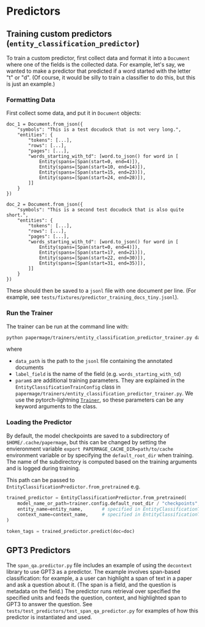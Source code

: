 # Predictors

## Training custom predictors (`entity_classification_predictor`)
To train a custom predictor, first collect data and format it into a `Document` where one of the fields is the collected data.
For example, let's say, we wanted to make a predictor that predicted if a word started with the letter "t" or "d". (Of course, it would be silly to train a classifier to do this, but this is just an example.)

### Formatting Data
First collect some data, and put it in `Document` objects:

```
doc_1 = Document.from_json({
    "symbols": "This is a test docudock that is not very long.",
    "entities": {
        "tokens": [...],
        "rows": [...],
        "pages": [...],
        "words_starting_with_td": [word.to_json() for word in [
            Entity(spans=[Span(start=0, end=4)]),
            Entity(spans=[Span(start=10, end=14)]),
            Entity(spans=[Span(start=15, end=23)]),
            Entity(spans=[Span(start=24, end=28)]),
        ]]
    }
})

doc_2 = Document.from_json({
    "symbols": "This is a second test docudock that is also quite short.",
    "entities": {
        "tokens": [...],
        "rows": [...],
        "pages": [...],
        "words_starting_with_td": [word.to_json() for word in [
            Entity(spans=[Span(start=0, end=4)]),
            Entity(spans=[Span(start=17, end=21)]),
            Entity(spans=[Span(start=22, end=30)]),
            Entity(spans=[Span(start=31, end=35)]),
        ]]
    }
})
```

These should then be saved to a `jsonl` file with one document per line. (For example, see `tests/fixtures/predictor_training_docs_tiny.jsonl`).

### Run the Trainer
The trainer can be run at the command line with:
```bash
python papermage/trainers/entity_classification_predictor_trainer.py data_path={path/to/data} label_field={field with the label} param1=value1 ...
```
where
* `data_path` is the path to the `jsonl` file containing the annotated documents
* `label_field` is the name of the field (e.g. `words_starting_with_td`)
* `param`s are additional training parameters. They are explained in the `EntityClassificationTrainConfig` class in `papermage/trainers/entity_classification_predictor_trainer.py`. We use the pytorch-lightning [`Trainer`](https://lightning.ai/docs/pytorch/latest/api/lightning.pytorch.trainer.trainer.Trainer.html#lightning.pytorch.trainer.trainer.Trainer), so these parameters can be any keyword arguments to the class.

### Loading the Predictor
By default, the model checkpoints are saved to a subdirectory of `$HOME/.cache/papermage`, but this can be changed by setting the envieronment variable `export PAPERMAGE_CACHE_DIR=path/to/cache` environment variable or by specifying the `default_root_dir` when training.
The name of the subdirectory is computed based on the training arguments and is logged during training.

This path can be passed to `EntityClassificationPredictor.from_pretrained` e.g.

```python
trained_predictor = EntityClassificationPredictor.from_pretrained(
    model_name_or_path=trainer.config.default_root_dir / "checkpoints",  # one way of getting the path (if you have the trainer)
    entity_name=entity_name,       # specified in EntityClassificationTrainConfig. Probably "tokens".
    context_name=context_name,     # specified in EntityClassificationTrainConfig. Probably "pages".
)

token_tags = trained_predictor.predict(doc=doc)
```

## GPT3 Predictors
The `span_qa.predictor.py` file includes an example of using the `decontext` library to use GPT3 as a predictor. The example involves span-based classification: for example, a a user can highlight a span of text in a paper and ask a question about it. (The span is a field, and the question is metadata on the field.) The predictor runs retrieval over specified the specified units and feeds the question, context, and highlighted span to GPT3 to answer the question. See `tests/test_predictors/test_span_qa_predictor.py` for examples of how this predictor is instantiated and used.